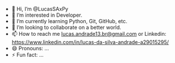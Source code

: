 - 👋 Hi, I’m @LucasSAxPy
- 👀 I’m interested in Developer.
- 🌱 I’m currently learning Python, Git, GitHub, etc.
- 💞️ I’m looking to collaborate on a better world.
- 📫 How to reach me lucas.andrade13.br@gmail.com or Linkedin: https://www.linkedin.com/in/lucas-da-silva-andrade-a29015295/
- 😄 Pronouns: ...
- ⚡ Fun fact: ...

<!---
LucasSAxPy/LucasSAxPy is a ✨ special ✨ repository because its `README.md` (this file) appears on your GitHub profile.
You can click the Preview link to take a look at your changes.
--->
